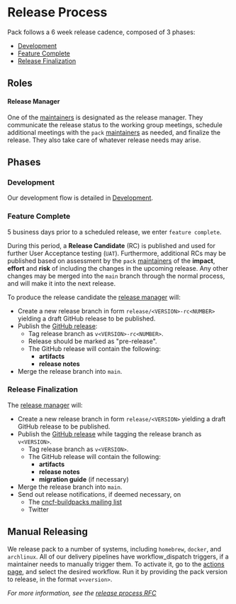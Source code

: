 # Release Process

Pack follows a 6 week release cadence, composed of 3 phases:
  - [Development](#development)
  - [Feature Complete](#feature-complete)
  - [Release Finalization](#release-finalization)

## Roles

#### Release Manager

One of the [maintainers][maintainers] is designated as the release manager. They communicate the release status to the working group meetings, schedule additional meetings with the `pack` [maintainers][maintainers] as needed, and finalize the release. They also take care of whatever release needs may arise.

## Phases

### Development

Our development flow is detailed in [Development](DEVELOPMENT.md).

### Feature Complete

5 business days prior to a scheduled release, we enter `feature complete`.

During this period, a **Release Candidate** (RC) is published and used for further User Acceptance testing (`UAT`). Furthermore, additional RCs may be published based on assessment by the `pack` [maintainers][maintainers] of the **impact**, **effort** and **risk** of including the changes in the upcoming release. Any other changes may be merged into the `main` branch through the normal process, and will make it into the next release.

To produce the release candidate the [release manager](#release-manager) will:
- Create a new release branch in form `release/<VERSION>-rc<NUMBER>` yielding a draft GitHub release to be published. 
- Publish the [GitHub release][release]:
    - Tag release branch as `v<VERSION>-rc<NUMBER>`.
    - Release should be marked as "pre-release".
    - The GitHub release will contain the following:
        - **artifacts**
        - **release notes**
- Merge the release branch into `main`.

### Release Finalization

The [release manager](#release-manager) will:
- Create a new release branch in form `release/<VERSION>` yielding a draft GitHub release to be published. 
- Publish the [GitHub release][release] while tagging the release branch as `v<VERSION>`.
    - Tag release branch as `v<VERSION>`.
    - The GitHub release will contain the following:
        - **artifacts**
        - **release notes**
        - **migration guide** (if necessary)
- Merge the release branch into `main`.
- Send out release notifications, if deemed necessary, on
  - The [cncf-buildpacks mailing list](https://lists.cncf.io/g/cncf-buildpacks)
  - Twitter

## Manual Releasing

We release pack to a number of systems, including `homebrew`, `docker`, and `archlinux`. All of our delivery pipelines
have workflow_dispatch triggers, if a maintainer needs to manually trigger them. To activate it, go to the
[actions page](https://github.com/buildpacks/pack/actions), and select the desired workflow. Run it by providing the pack
version to release, in the format `v<version>`.

_For more information, see the [release process RFC][release-process]_

[maintainers]: https://github.com/buildpacks/community/blob/main/TEAMS.md#platform-team
[release-process]: https://github.com/buildpacks/rfcs/blob/main/text/0039-release-process.md#change-control-board
[release]: https://github.com/buildpacks/pack/releases

